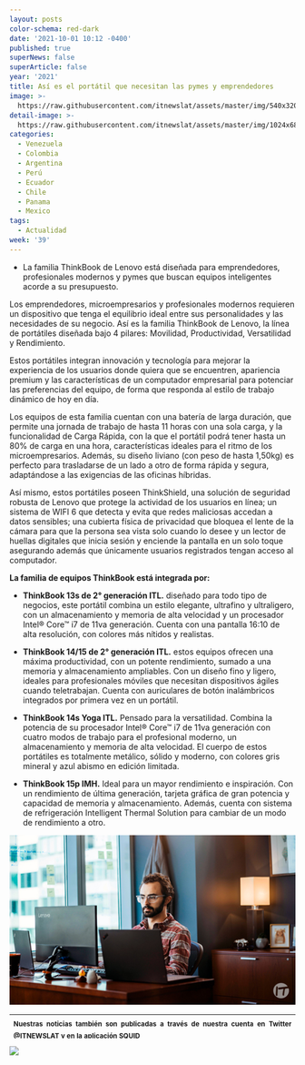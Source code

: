 ```yaml
---
layout: posts
color-schema: red-dark
date: '2021-10-01 10:12 -0400'
published: true
superNews: false
superArticle: false
year: '2021'
title: Así es el portátil que necesitan las pymes y emprendedores
image: >-
  https://raw.githubusercontent.com/itnewslat/assets/master/img/540x320/Lenovo-pro-p.jpg
detail-image: >-
  https://raw.githubusercontent.com/itnewslat/assets/master/img/1024x680/Lenovo-pro-g.jpg
categories:
  - Venezuela
  - Colombia
  - Argentina
  - Perú
  - Ecuador
  - Chile
  - Panama
  - Mexico
tags:
  - Actualidad
week: '39'
---
```

- La familia ThinkBook de Lenovo está diseñada para emprendedores, profesionales modernos y pymes que buscan equipos inteligentes acorde a su presupuesto.

Los emprendedores, microempresarios y profesionales modernos requieren un dispositivo que tenga el equilibrio ideal entre sus personalidades y las necesidades de su negocio. Así es la familia ThinkBook de Lenovo, la línea de portátiles diseñada bajo 4 pilares: Movilidad, Productividad, Versatilidad y Rendimiento. 
 
Estos portátiles integran innovación y tecnología para mejorar la experiencia de los usuarios donde quiera que se encuentren, apariencia premium y las características de un computador empresarial para potenciar las preferencias del equipo, de forma que responda al estilo de trabajo dinámico de hoy en día.
 
Los equipos de esta familia cuentan con una batería de larga duración, que permite una jornada de trabajo de hasta 11 horas con una sola carga, y la funcionalidad de Carga Rápida, con la que el portátil podrá tener hasta un 80% de carga en una hora, características ideales para el ritmo de los microempresarios. Además, su diseño liviano (con peso de hasta 1,50kg) es perfecto para trasladarse de un lado a otro de forma rápida y segura, adaptándose a las exigencias de las oficinas híbridas. 
 
Así mismo, estos portátiles poseen ThinkShield, una solución de seguridad robusta de Lenovo que protege la actividad de los usuarios en línea; un sistema de WIFI 6 que detecta y evita que redes maliciosas accedan a datos sensibles; una cubierta física de privacidad que bloquea el lente de la cámara para que la persona sea vista solo cuando lo desee y un lector de huellas digitales que inicia sesión y enciende la pantalla en un solo toque  asegurando además  que únicamente usuarios registrados tengan acceso al computador.
 
**La familia de equipos ThinkBook está integrada por:**
 
- **ThinkBook 13s de 2° generación ITL.** diseñado para todo tipo de negocios, este portátil combina un estilo elegante, ultrafino y ultraligero, con un almacenamiento y memoria de alta velocidad y un procesador Intel® Core™ i7 de 11va generación. Cuenta con una pantalla 16:10 de alta resolución, con colores más nítidos y realistas.

- **ThinkBook 14/15 de 2° generación ITL.** estos equipos ofrecen una máxima productividad, con un potente rendimiento, sumado a una memoria y almacenamiento ampliables. Con un diseño fino y ligero, ideales para profesionales móviles que necesitan dispositivos ágiles cuando teletrabajan. Cuenta con auriculares de botón inalámbricos integrados por primera vez en un portátil.

- **ThinkBook 14s Yoga ITL.** Pensado para la versatilidad. Combina la potencia de su procesador Intel® Core™ i7 de 11va generación con cuatro modos de trabajo para el profesional moderno, un almacenamiento y memoria de alta velocidad. El cuerpo de estos portátiles es totalmente metálico, sólido y moderno, con colores gris mineral y azul abismo en edición limitada.

- **ThinkBook 15p IMH.** Ideal para un mayor rendimiento e inspiración. Con un rendimiento de última generación, tarjeta gráfica de gran potencia y capacidad de memoria y almacenamiento. Además, cuenta con sistema de refrigeración Intelligent Thermal Solution para cambiar de un modo de rendimiento a otro.

![](https://raw.githubusercontent.com/itnewslat/assets/master/img/540x320/Lenovo-pro-p.jpg)

<table style="height: 42px;" width="569">
<tbody>
<tr>
<td style="text-align: justify;"><sub><strong>Nuestras noticias también son publicadas a través de nuestra cuenta en Twitter <a href="https://twitter.com/itnewslat?lang=es">@ITNEWSLAT</a> y en la aplicación <a href="https://squidapp.co/en/">SQUID</a></strong></sub></td>
</tr>
</tbody>
</table>

<img src="https://tracker.metricool.com/c3po.jpg?hash=56f88a41e39ab42c063cc51676587a04"/>